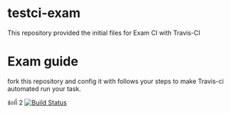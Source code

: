 # testci-exam
This repository provided the initial files for Exam  CI with Travis-CI

# Exam guide
fork this repository and config it with follows your steps
to make Travis-ci automated run your task.

ข้อที่ 2
[![Build Status](https://travis-ci.org/571998024/testci-exam.svg?branch=master)](https://travis-ci.org/571998024/testci-exam)